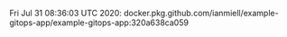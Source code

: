 
Fri Jul 31 08:36:03 UTC 2020: docker.pkg.github.com/ianmiell/example-gitops-app/example-gitops-app:320a638ca059
